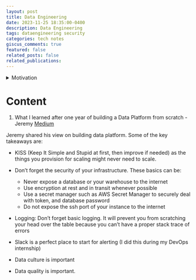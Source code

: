 ```yaml
---
layout: post
title: Data Engineering
date: 2023-11-25 18:35:00-0400
description: Data Engineering
tags: dataengineering security
categories: tech notes
giscus_comments: true
featured: false
related_posts: false
related_publications:
---
```


<details close>
<summary>Motivation</summary>
A collections of notes on papers, tech talks and articles that I’ve found interesting.

My goal is to extract the ideas I found particularly interesting so I can connect them all together into a bigger picture. 
</details>

# Content

1. What I learned after one year of building a Data Platform from scratch - Jeremy [Medium](https://medium.com/@jeremysrgt/what-i-learned-after-one-year-of-building-a-data-platform-from-scratch-d7075629cab1)

Jeremy shared his view on building data platform. Some of the key takeaways are: 
- KISS (Keep It Simple and Stupid at first, then improve if needed) as the things you provision for scaling might never need to scale.
- Don’t forget the security of your infrastructure. These basics can be: 
    - Never expose a database or your warehouse to the internet
    - Use encryption at rest and in transit whenever possible
    - Use a secret manager such as AWS Secret Manager to securely deal with token, and database password
    - Do not expose the ssh port of your instance to the internet

- Logging: Don’t forget basic logging. It will prevent you from scratching your head over the table because you can’t have a proper stack trace of errors
- Slack is a perfect place to start for alerting (I did this during my DevOps internship)
- Data culture is important
- Data quality is important. 
